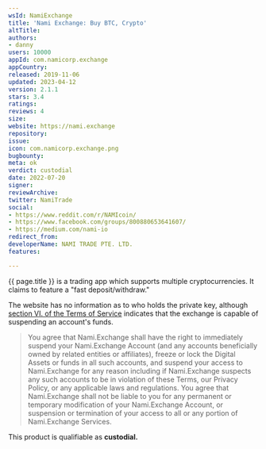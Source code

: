 ```yaml
---
wsId: NamiExchange
title: 'Nami Exchange: Buy BTC, Crypto'
altTitle: 
authors:
- danny
users: 10000
appId: com.namicorp.exchange
appCountry: 
released: 2019-11-06
updated: 2023-04-12
version: 2.1.1
stars: 3.4
ratings: 
reviews: 4
size: 
website: https://nami.exchange
repository: 
issue: 
icon: com.namicorp.exchange.png
bugbounty: 
meta: ok
verdict: custodial
date: 2022-07-20
signer: 
reviewArchive: 
twitter: NamiTrade
social:
- https://www.reddit.com/r/NAMIcoin/
- https://www.facebook.com/groups/800880653641607/
- https://medium.com/nami-io
redirect_from: 
developerName: NAMI TRADE PTE. LTD.
features: 

---
```


{{ page.title }} is a trading app which supports multiple cryptocurrencies. It claims to feature a "fast deposit/withdraw."

The website has no information as to who holds the private key, although [section VI. of the Terms of Service](https://nami.exchange/terms-of-service) indicates that the exchange is capable of suspending an account's funds.

> You agree that Nami.Exchange shall have the right to immediately suspend your Nami.Exchange Account (and any accounts beneficially owned by related entities or affiliates), freeze or lock the Digital Assets or funds in all such accounts, and suspend your access to Nami.Exchange for any reason including if Nami.Exchange suspects any such accounts to be in violation of these Terms, our Privacy Policy, or any applicable laws and regulations. You agree that Nami.Exchange shall not be liable to you for any permanent or temporary modification of your Nami.Exchange Account, or suspension or termination of your access to all or any portion of Nami.Exchange Services.

This product is qualifiable as **custodial.**
